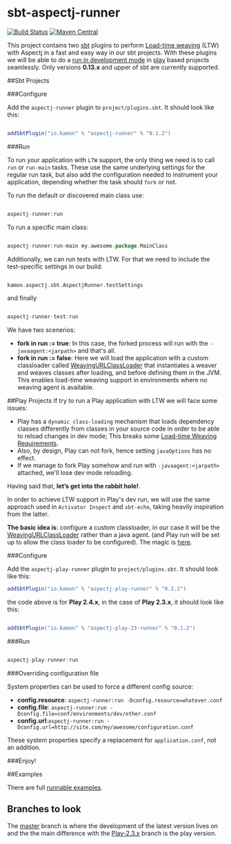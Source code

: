 sbt-aspectj-runner
=========
[![Build Status](https://travis-ci.org/kamon-io/sbt-aspectj-runner.png)](https://travis-ci.org/kamon-io/sbt-aspectj-runner)
[![Maven Central](https://maven-badges.herokuapp.com/maven-central/io.kamon/aspectj-runner/badge.svg)](https://maven-badges.herokuapp.com/maven-central/io.kamon/aspectj-runner)




This project contains two [sbt] plugins to perform [Load-time weaving] \(LTW\) with Aspectj in a fast and easy way in our sbt projects. With these plugins we will be able to do a [run in development mode] in [play] based projects seamlessly. Only versions **0.13.x** and upper of sbt are currently supported.


##Sbt Projects

###Configure

Add the `aspectj-runner` plugin to `project/plugins.sbt`. It should look like this:

```scala

addSbtPlugin("io.kamon" % "aspectj-runner" % "0.1.2")

```
###Run

To run your application with `LTW` support, the only thing we need is to call `run` or `run-main` tasks. These use the same underlying settings for the regular run task, but also add the configuration needed to instrument your application, depending whether the task should `fork` or not.

To run the default or discovered main class use:

```scala

aspectj-runner:run

```

To run a specific main class:

```scala

aspectj-runner:run-main my.awesome.package.MainClass

```

Additionally, we can run tests with LTW. For that we need to include the test-specific settings in our build:

```scala

kamon.aspectj.sbt.AspectjRunner.testSettings

```
and finally

```scala

aspectj-runner-test:run

```

We have two scenerios:
* **fork in run := true**: In this case, the forked process will run with the `-javaagent:<jarpath>` and that's all.
* **fork in run := false**: Here we will load the application with a custom classloader called [WeavingURLClassLoader] that instantiates a weaver and weaves classes after loading, and before defining them in the JVM. This enables load-time weaving support in environments where no weaving agent is available.


##Play Projects
If try to run a Play application with LTW we will face some issues:

* Play has a `dynamic class-loading` mechanism that loads dependency classes differently from classes in your source code in order to be able to reload changes in dev mode; This breaks some [Load-time Weaving Requirements].
* Also, by design, Play can not fork, hence setting `javaOptions` has no effect.
* If we manage to fork Play somehow and run with `-javaagent:<jarpath>` attached, we'll lose dev mode reloading.


Having said that, **let’s get into the rabbit hole!**.

In order to achieve LTW support in  Play's dev run, we will use the same approach used in `Activator Inspect` and `sbt-echo`, taking heavily inspiration from the latter.

**The basic idea is**: configure a custom classloader, in our case  it will be the [WeavingURLClassLoader] rather than a java agent. (and Play run will be set up to allow the class loader to be configured). The magic is [here].

###Configure

Add the `aspectj-play-runner` plugin to `project/plugins.sbt`. It should look like this:

```scala
addSbtPlugin("io.kamon" % "aspectj-play-runner" % "0.1.2")

```

the code above is for **Play 2.4.x**, in the case of **Play 2.3.x**, it should look like this:

```scala

addSbtPlugin("io.kamon" % "aspectj-play-23-runner" % "0.1.2")

```

###Run

```scala

aspectj-play-runner:run

```
###Overriding configuration file

System properties can be used to force a different config source:

* **config.resource**: ```aspectj-runner:run -Dconfig.resource=whatever.conf```
* **config.file**: ```aspectj-runner:run -Dconfig.file=conf/environments/dev/other.conf```
* **config.url**:```aspectj-runner:run -Dconfig.url=http://site.com/my/awesome/configuration.conf```

These system properties specify a replacement for `application.conf`, not an addition.

###Enjoy!

##Examples

There are full [runnable examples][examples].

## Branches to look

The [master] branch is where the development of the latest version lives on and the the main difference with the [Play-2.3.x] branch is the play version.

[sbt]: https://github.com/sbt/sbt
[play]: https://www.playframework.com
[aspectj]: http://www.eclipse.org/aspectj
[WeavingURLClassLoader]: https://eclipse.org/aspectj/doc/next/weaver-api/org/aspectj/weaver/loadtime/WeavingURLClassLoader.html
[run in development mode]: https://www.playframework.com/documentation/2.4.2/PlayConsole#Running-the-server-in-development-mode
[Load-time weaving]: https://eclipse.org/aspectj/doc/released/devguide/ltw.html#ltw-introduction
[examples]: https://github.com/kamon-io/sbt-aspectj-runner/tree/master/examples
[here]:https://github.com/kamon-io/sbt-aspectj-runner/blob/master/aspectj-play-runner/src/main/scala/kamon/aspectj/sbt/task/PlayRunTask.scala#L38
[Load-time Weaving Requirements]:https://eclipse.org/aspectj/doc/released/devguide/ltw-rules.html
[master]:https://github.com/kamon-io/sbt-aspectj-runner/tree/master
[play-2.3.x]:https://github.com/kamon-io/sbt-aspectj-runner/tree/play-2.3.x
